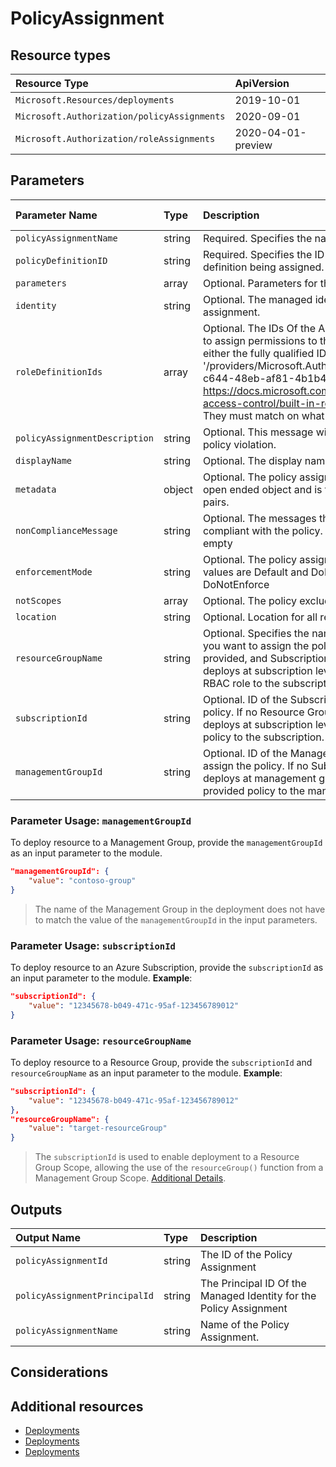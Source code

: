 # PolicyAssignment

## Resource types

|Resource Type|ApiVersion|
|:--|:--|
|`Microsoft.Resources/deployments`|2019-10-01|
|`Microsoft.Authorization/policyAssignments`|2020-09-01|
|`Microsoft.Authorization/roleAssignments`|2020-04-01-preview|

## Parameters

| Parameter Name | Type | Description | DefaultValue | Possible values |
| :-- | :-- | :-- | :-- | :-- |
| `policyAssignmentName` | string | Required. Specifies the name of the policy assignment. |  | |
| `policyDefinitionID` | string | Required. Specifies the ID of the policy definition or policy set definition being assigned. |  | |
| `parameters` | array | Optional. Parameters for the policy assignment if needed. |  | |
| `identity` | string | Optional. The managed identity associated with the policy assignment. |  | |
| `roleDefinitionIds` | array | Optional. The IDs Of the Azure Role Definition list that is used to assign permissions to the identity. You need to provide either the fully qualified ID in the following format: '/providers/Microsoft.Authorization/roleDefinitions/c2f4ef07-c644-48eb-af81-4b1b4947fb11'.. See https://docs.microsoft.com/en-us/azure/role-based-access-control/built-in-roles for the list IDs for built in Roles. They must match on what is on the policy definition |  | |
| `policyAssignmentDescription` | string | Optional. This message will be part of response in case of policy violation. |  | |
| `displayName` | string | Optional. The display name of the policy assignment. |  | |
| `metadata` | object | Optional. The policy assignment metadata. Metadata is an open ended object and is typically a collection of key value pairs. |  | |
| `nonComplianceMessage` | string | Optional. The messages that describe why a resource is non-compliant with the policy. If not provided will be replaced with empty |  | |
| `enforcementMode` | string | Optional. The policy assignment enforcement mode. Possible values are Default and DoNotEnforce. - Default or DoNotEnforce |  | |
| `notScopes` | array | Optional. The policy excluded scopes |  | |
| `location` | string | Optional. Location for all resources. |  | |
| `resourceGroupName` | string | Optional. Specifies the name of the resource group where you want to assign the policy. If no Resource Group name is provided, and Subscription ID is provided, the module deploys at subscription level, therefore assigns the provided RBAC role to the subscription. | | 
| `subscriptionId` | string | Optional. ID of the Subscription where you want to assign the policy. If no Resource Group name is provided, the module deploys at subscription level, therefore assigns the provided policy to the subscription. | | 
| `managementGroupId` | string | Optional. ID of the Management Group where you want to assign the policy. If no Subscription is provided, the module deploys at management group level, therefore assigns the provided policy to the management group. | | 


### Parameter Usage: `managementGroupId`

To deploy resource to a Management Group, provide the `managementGroupId` as an input parameter to the module.

```json
"managementGroupId": {
	"value": "contoso-group"
}
```

> The name of the Management Group in the deployment does not have to match the value of the `managementGroupId` in the input parameters. 

### Parameter Usage: `subscriptionId`

To deploy resource to an Azure Subscription, provide the `subscriptionId` as an input parameter to the module. **Example**:

```json
"subscriptionId": {
	"value": "12345678-b049-471c-95af-123456789012"
}
```

### Parameter Usage: `resourceGroupName`

To deploy resource to a Resource Group, provide the `subscriptionId` and `resourceGroupName` as an input parameter to the module. **Example**:

```json
"subscriptionId": {
	"value": "12345678-b049-471c-95af-123456789012"
},
"resourceGroupName": {
	"value": "target-resourceGroup"
}
```
> The `subscriptionId` is used to enable deployment to a Resource Group Scope, allowing the use of the `resourceGroup()` function from a Management Group Scope. [Additional Details](https://github.com/Azure/bicep/pull/1420).

## Outputs

| Output Name | Type | Description |
| :-- | :-- | :-- |
| `policyAssignmentId` | string | The ID of the Policy Assignment |
| `policyAssignmentPrincipalId` | string | The Principal ID Of the Managed Identity for the Policy Assignment |
| `policyAssignmentName` | string | Name of the Policy Assignment. |

## Considerations

## Additional resources

- [Deployments](https://docs.microsoft.com/en-us/azure/templates/Microsoft.Resources/2018-02-01/deployments)
- [Deployments](https://docs.microsoft.com/en-us/azure/templates/Microsoft.Resources/2019-10-01/deployments)
- [Deployments](https://docs.microsoft.com/en-us/azure/templates/Microsoft.Resources/2019-10-01/deployments)
